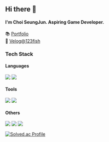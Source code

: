 ## Hi there 👋
#### I'm Choi SeungJun. Aspiring Game Developer.

📚 [Portfolio](https://github.com/manmarru/Portfolio)  
📝 [Velog@123fish](https://velog.io/@123fish)

### Tech Stack
#### Languages
<img src="https://img.shields.io/badge/c++-00599C?style=for-the-badge&logo=c%2B%2B&logoColor=white"> <img src="https://img.shields.io/badge/python-3776AB?style=for-the-badge&logo=python&logoColor=white">

#### Tools
<img src="https://img.shields.io/badge/GitHub Desktop-6e40c9?style=for-the-badge&logo=github&logoColor=white"> <img src="https://img.shields.io/badge/Anaconda-44A833?style=for-the-badge&logo=anaconda&logoColor=black">

#### Others
<img src="https://img.shields.io/badge/Git-F05032?style=for-the-badge&logo=git&logoColor=white"> <img src="https://img.shields.io/badge/Markdown-2b303a?style=for-the-badge&logo=markdown&logoColor=white">
<img src="https://img.shields.io/badge/Unity-000000?style=for-the-badge&logo=unity&logoColor=white">

[![Solved.ac Profile](http://mazassumnida.wtf/api/v2/generate_badge?boj=123fish)](https://solved.ac/123fish/)

